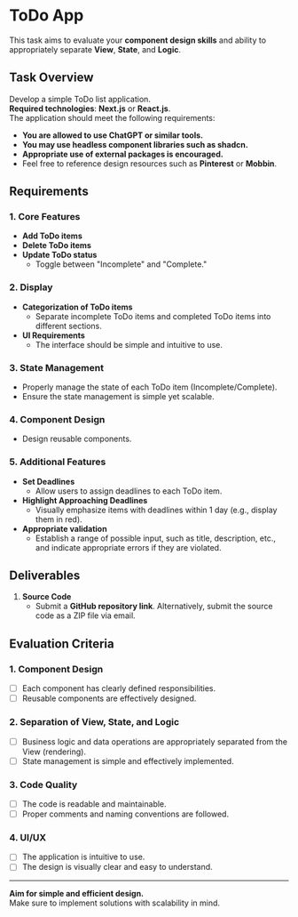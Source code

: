 # ToDo App

This task aims to evaluate your **component design skills** and ability to appropriately separate **View**, **State**, and **Logic**.

## Task Overview

Develop a simple ToDo list application.  
**Required technologies**: **Next.js** or **React.js**.  
The application should meet the following requirements:

- **You are allowed to use ChatGPT or similar tools.**
- **You may use headless component libraries such as shadcn.**
- **Appropriate use of external packages is encouraged.**
- Feel free to reference design resources such as **Pinterest** or **Mobbin**.

## Requirements

### 1. Core Features

- **Add ToDo items**
- **Delete ToDo items**
- **Update ToDo status**
  - Toggle between "Incomplete" and "Complete."

### 2. Display

- **Categorization of ToDo items**
  - Separate incomplete ToDo items and completed ToDo items into different sections.
- **UI Requirements**
  - The interface should be simple and intuitive to use.

### 3. State Management

- Properly manage the state of each ToDo item (Incomplete/Complete).
- Ensure the state management is simple yet scalable.

### 4. Component Design

- Design reusable components.

### 5. Additional Features

- **Set Deadlines**
  - Allow users to assign deadlines to each ToDo item.
- **Highlight Approaching Deadlines**
  - Visually emphasize items with deadlines within 1 day (e.g., display them in red).
- **Appropriate validation**
  - Establish a range of possible input, such as title, description, etc., and indicate appropriate errors if they are violated.

## Deliverables

1. **Source Code**
   - Submit a **GitHub repository link**.
     Alternatively, submit the source code as a ZIP file via email.

## Evaluation Criteria

### 1. Component Design

- [ ] Each component has clearly defined responsibilities.
- [ ] Reusable components are effectively designed.

### 2. Separation of View, State, and Logic

- [ ] Business logic and data operations are appropriately separated from the View (rendering).
- [ ] State management is simple and effectively implemented.

### 3. Code Quality

- [ ] The code is readable and maintainable.
- [ ] Proper comments and naming conventions are followed.

### 4. UI/UX

- [ ] The application is intuitive to use.
- [ ] The design is visually clear and easy to understand.

---

**Aim for simple and efficient design.**  
Make sure to implement solutions with scalability in mind.

